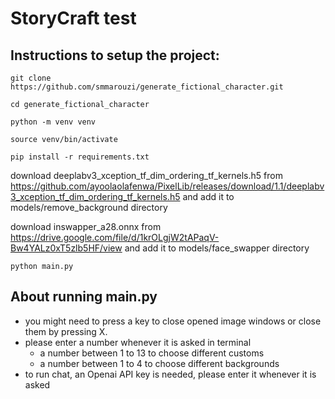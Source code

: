 # StoryCraft test

## Instructions to setup the project:
`git clone https://github.com/smmarouzi/generate_fictional_character.git`

`cd generate_fictional_character`

`python -m venv venv`

`source venv/bin/activate`

`pip install -r requirements.txt`

download deeplabv3_xception_tf_dim_ordering_tf_kernels.h5 from https://github.com/ayoolaolafenwa/PixelLib/releases/download/1.1/deeplabv3_xception_tf_dim_ordering_tf_kernels.h5 and add it to models/remove_background directory

download inswapper_a28.onnx from https://drive.google.com/file/d/1krOLgjW2tAPaqV-Bw4YALz0xT5zlb5HF/view and add it to models/face_swapper directory

`python main.py`

## About running main.py
- you might need to press a key to close opened image windows or close them by pressing X.
- please enter a number whenever it is asked in terminal
    - a number between 1 to 13 to choose different customs
    - a number between 1 to 4 to choose different backgrounds
- to run chat, an Openai API key is needed, please enter it whenever it is asked
